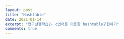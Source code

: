 ```yaml
---
layout: post
title: "Hashtable"
date: 2021-01-14
excerpt: "연구선행학습2- c언어를 이용한 hashtable구현하기"
comments: true
---
```

